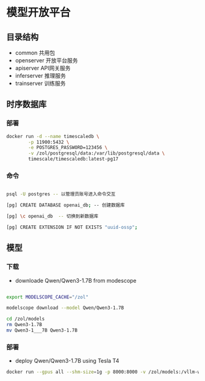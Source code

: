 # 模型开放平台

## 目录结构

- common 共用包
- openserver 开放平台服务
- apiserver API网关服务
- inferserver 推理服务
- trainserver 训练服务

## 时序数据库

### 部署

```sh
docker run -d --name timescaledb \
        -p 11900:5432 \
        -e POSTGRES_PASSWORD=123456 \
        -v /zol/postgresql/data:/var/lib/postgresql/data \
        timescale/timescaledb:latest-pg17
```

### 命令

```sh

psql -U postgres -- 以管理员账号进入命令交互

[pg] CREATE DATABASE openai_db; -- 创建数据库

[pg] \c openai_db  -- 切换到新数据库

[pg] CREATE EXTENSION IF NOT EXISTS "uuid-ossp";

```

## 模型

### 下载

- downloade Qwen/Qwen3-1.7B from modescope

```sh

export MODELSCOPE_CACHE="/zol"

modelscope download --model Qwen/Qwen3-1.7B

cd /zol/models
rm Qwen3-1.7B
mv Qwen3-1___7B Qwen3-1.7B

```

### 部署

- deploy Qwen/Qwen3-1.7B using Tesla T4
  
```sh
docker run --gpus all --shm-size=1g -p 8000:8000 -v /zol/models:/vllm-workspace --name qwen3-1.7b vllm/vllm-openai:latest --model Qwen/Qwen3-1.7B --enable-auto-tool-choice --tool-call-parser hermes --dtype float32 --trust-remote-code --max-model-len 2800 --gpu-memory-utilization 0.95

```
